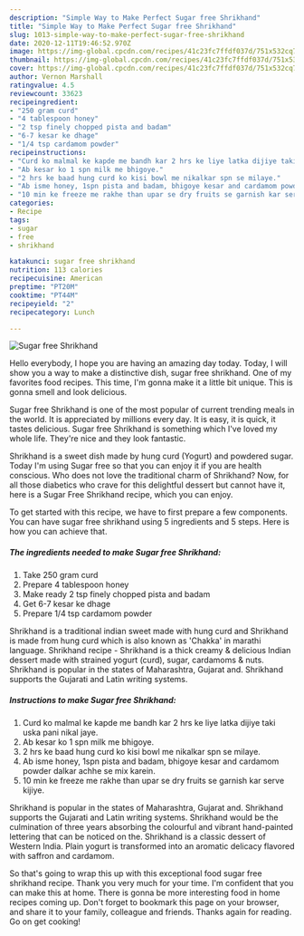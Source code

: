 ```yaml
---
description: "Simple Way to Make Perfect Sugar free Shrikhand"
title: "Simple Way to Make Perfect Sugar free Shrikhand"
slug: 1013-simple-way-to-make-perfect-sugar-free-shrikhand
date: 2020-12-11T19:46:52.970Z
image: https://img-global.cpcdn.com/recipes/41c23fc7ffdf037d/751x532cq70/sugar-free-shrikhand-recipe-main-photo.jpg
thumbnail: https://img-global.cpcdn.com/recipes/41c23fc7ffdf037d/751x532cq70/sugar-free-shrikhand-recipe-main-photo.jpg
cover: https://img-global.cpcdn.com/recipes/41c23fc7ffdf037d/751x532cq70/sugar-free-shrikhand-recipe-main-photo.jpg
author: Vernon Marshall
ratingvalue: 4.5
reviewcount: 33623
recipeingredient:
- "250 gram curd"
- "4 tablespoon honey"
- "2 tsp finely chopped pista and badam"
- "6-7 kesar ke dhage"
- "1/4 tsp cardamom powder"
recipeinstructions:
- "Curd ko malmal ke kapde me bandh kar 2 hrs ke liye latka dijiye taki uska pani nikal jaye."
- "Ab kesar ko 1 spn milk me bhigoye."
- "2 hrs ke baad hung curd ko kisi bowl me nikalkar spn se milaye."
- "Ab isme honey, 1spn pista and badam, bhigoye kesar and cardamom powder dalkar achhe se mix karein."
- "10 min ke freeze me rakhe than upar se dry fruits se garnish kar serve kijiye."
categories:
- Recipe
tags:
- sugar
- free
- shrikhand

katakunci: sugar free shrikhand 
nutrition: 113 calories
recipecuisine: American
preptime: "PT20M"
cooktime: "PT44M"
recipeyield: "2"
recipecategory: Lunch

---
```



![Sugar free Shrikhand](https://img-global.cpcdn.com/recipes/41c23fc7ffdf037d/751x532cq70/sugar-free-shrikhand-recipe-main-photo.jpg)

Hello everybody, I hope you are having an amazing day today. Today, I will show you a way to make a distinctive dish, sugar free shrikhand. One of my favorites food recipes. This time, I'm gonna make it a little bit unique. This is gonna smell and look delicious.

Sugar free Shrikhand is one of the most popular of current trending meals in the world. It is appreciated by millions every day. It is easy, it is quick, it tastes delicious. Sugar free Shrikhand is something which I've loved my whole life. They're nice and they look fantastic.

Shrikhand is a sweet dish made by hung curd (Yogurt) and powdered sugar. Today I&#39;m using Sugar free so that you can enjoy it if you are health conscious. Who does not love the traditional charm of Shrikhand? Now, for all those diabetics who crave for this delightful dessert but cannot have it, here is a Sugar Free Shrikhand recipe, which you can enjoy.


To get started with this recipe, we have to first prepare a few components. You can have sugar free shrikhand using 5 ingredients and 5 steps. Here is how you can achieve that.

<!--inarticleads1-->

##### The ingredients needed to make Sugar free Shrikhand:

1. Take 250 gram curd
1. Prepare 4 tablespoon honey
1. Make ready 2 tsp finely chopped pista and badam
1. Get 6-7 kesar ke dhage
1. Prepare 1/4 tsp cardamom powder


Shrikhand is a traditional indian sweet made with hung curd and Shrikhand is made from hung curd which is also known as &#39;Chakka&#39; in marathi language. Shrikhand recipe - Shrikhand is a thick creamy &amp; delicious Indian dessert made with strained yogurt (curd), sugar, cardamoms &amp; nuts. Shrikhand is popular in the states of Maharashtra, Gujarat and. Shrikhand supports the Gujarati and Latin writing systems. 

<!--inarticleads2-->

##### Instructions to make Sugar free Shrikhand:

1. Curd ko malmal ke kapde me bandh kar 2 hrs ke liye latka dijiye taki uska pani nikal jaye.
1. Ab kesar ko 1 spn milk me bhigoye.
1. 2 hrs ke baad hung curd ko kisi bowl me nikalkar spn se milaye.
1. Ab isme honey, 1spn pista and badam, bhigoye kesar and cardamom powder dalkar achhe se mix karein.
1. 10 min ke freeze me rakhe than upar se dry fruits se garnish kar serve kijiye.


Shrikhand is popular in the states of Maharashtra, Gujarat and. Shrikhand supports the Gujarati and Latin writing systems. Shrikhand would be the culmination of three years absorbing the colourful and vibrant hand-painted lettering that can be noticed on the. Shrikhand is a classic dessert of Western India. Plain yogurt is transformed into an aromatic delicacy flavored with saffron and cardamom. 

So that's going to wrap this up with this exceptional food sugar free shrikhand recipe. Thank you very much for your time. I'm confident that you can make this at home. There is gonna be more interesting food in home recipes coming up. Don't forget to bookmark this page on your browser, and share it to your family, colleague and friends. Thanks again for reading. Go on get cooking!
